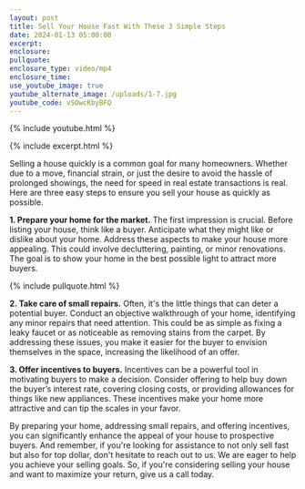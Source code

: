 ```yaml
---
layout: post
title: Sell Your House Fast With These 3 Simple Steps
date: 2024-01-13 05:00:00
excerpt:
enclosure:
pullquote:
enclosure_type: video/mp4
enclosure_time:
use_youtube_image: true
youtube_alternate_image: /uploads/1-7.jpg
youtube_code: vSOwcKbyBFQ
---
```

{% include youtube.html %}

{% include excerpt.html %}

Selling a house quickly is a common goal for many homeowners. Whether due to a move, financial strain, or just the desire to avoid the hassle of prolonged showings, the need for speed in real estate transactions is real. Here are three easy steps to ensure you sell your house as quickly as possible.

**1\. Prepare your home for the market.** The first impression is crucial. Before listing your house, think like a buyer. Anticipate what they might like or dislike about your home. Address these aspects to make your house more appealing. This could involve decluttering, painting, or minor renovations. The goal is to show your home in the best possible light to attract more buyers.

{% include pullquote.html %}

**2\. Take care of small repairs.** Often, it's the little things that can deter a potential buyer. Conduct an objective walkthrough of your home, identifying any minor repairs that need attention. This could be as simple as fixing a leaky faucet or as noticeable as removing stains from the carpet. By addressing these issues, you make it easier for the buyer to envision themselves in the space, increasing the likelihood of an offer.

**3\. Offer incentives to buyers.** Incentives can be a powerful tool in motivating buyers to make a decision. Consider offering to help buy down the buyer’s interest rate, covering closing costs, or providing allowances for things like new appliances. These incentives make your home more attractive and can tip the scales in your favor.

By preparing your home, addressing small repairs, and offering incentives, you can significantly enhance the appeal of your house to prospective buyers. And remember, if you're looking for assistance to not only sell fast but also for top dollar, don't hesitate to reach out to us. We are eager to help you achieve your selling goals. So, if you're considering selling your house and want to maximize your return, give us a call today.